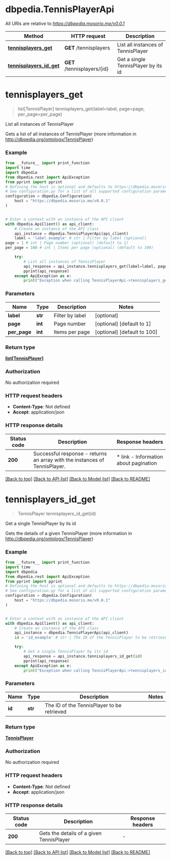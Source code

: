 # dbpedia.TennisPlayerApi

All URIs are relative to *https://dbpedia.mosorio.me/v0.0.1*

Method | HTTP request | Description
------------- | ------------- | -------------
[**tennisplayers_get**](TennisPlayerApi.md#tennisplayers_get) | **GET** /tennisplayers | List all instances of TennisPlayer
[**tennisplayers_id_get**](TennisPlayerApi.md#tennisplayers_id_get) | **GET** /tennisplayers/{id} | Get a single TennisPlayer by its id


# **tennisplayers_get**
> list[TennisPlayer] tennisplayers_get(label=label, page=page, per_page=per_page)

List all instances of TennisPlayer

Gets a list of all instances of TennisPlayer (more information in http://dbpedia.org/ontology/TennisPlayer)

### Example

```python
from __future__ import print_function
import time
import dbpedia
from dbpedia.rest import ApiException
from pprint import pprint
# Defining the host is optional and defaults to https://dbpedia.mosorio.me/v0.0.1
# See configuration.py for a list of all supported configuration parameters.
configuration = dbpedia.Configuration(
    host = "https://dbpedia.mosorio.me/v0.0.1"
)


# Enter a context with an instance of the API client
with dbpedia.ApiClient() as api_client:
    # Create an instance of the API class
    api_instance = dbpedia.TennisPlayerApi(api_client)
    label = 'label_example' # str | Filter by label (optional)
page = 1 # int | Page number (optional) (default to 1)
per_page = 100 # int | Items per page (optional) (default to 100)

    try:
        # List all instances of TennisPlayer
        api_response = api_instance.tennisplayers_get(label=label, page=page, per_page=per_page)
        pprint(api_response)
    except ApiException as e:
        print("Exception when calling TennisPlayerApi->tennisplayers_get: %s\n" % e)
```

### Parameters

Name | Type | Description  | Notes
------------- | ------------- | ------------- | -------------
 **label** | **str**| Filter by label | [optional] 
 **page** | **int**| Page number | [optional] [default to 1]
 **per_page** | **int**| Items per page | [optional] [default to 100]

### Return type

[**list[TennisPlayer]**](TennisPlayer.md)

### Authorization

No authorization required

### HTTP request headers

 - **Content-Type**: Not defined
 - **Accept**: application/json

### HTTP response details
| Status code | Description | Response headers |
|-------------|-------------|------------------|
**200** | Successful response - returns an array with the instances of TennisPlayer. |  * link - Information about pagination <br>  |

[[Back to top]](#) [[Back to API list]](../README.md#documentation-for-api-endpoints) [[Back to Model list]](../README.md#documentation-for-models) [[Back to README]](../README.md)

# **tennisplayers_id_get**
> TennisPlayer tennisplayers_id_get(id)

Get a single TennisPlayer by its id

Gets the details of a given TennisPlayer (more information in http://dbpedia.org/ontology/TennisPlayer)

### Example

```python
from __future__ import print_function
import time
import dbpedia
from dbpedia.rest import ApiException
from pprint import pprint
# Defining the host is optional and defaults to https://dbpedia.mosorio.me/v0.0.1
# See configuration.py for a list of all supported configuration parameters.
configuration = dbpedia.Configuration(
    host = "https://dbpedia.mosorio.me/v0.0.1"
)


# Enter a context with an instance of the API client
with dbpedia.ApiClient() as api_client:
    # Create an instance of the API class
    api_instance = dbpedia.TennisPlayerApi(api_client)
    id = 'id_example' # str | The ID of the TennisPlayer to be retrieved

    try:
        # Get a single TennisPlayer by its id
        api_response = api_instance.tennisplayers_id_get(id)
        pprint(api_response)
    except ApiException as e:
        print("Exception when calling TennisPlayerApi->tennisplayers_id_get: %s\n" % e)
```

### Parameters

Name | Type | Description  | Notes
------------- | ------------- | ------------- | -------------
 **id** | **str**| The ID of the TennisPlayer to be retrieved | 

### Return type

[**TennisPlayer**](TennisPlayer.md)

### Authorization

No authorization required

### HTTP request headers

 - **Content-Type**: Not defined
 - **Accept**: application/json

### HTTP response details
| Status code | Description | Response headers |
|-------------|-------------|------------------|
**200** | Gets the details of a given TennisPlayer |  -  |

[[Back to top]](#) [[Back to API list]](../README.md#documentation-for-api-endpoints) [[Back to Model list]](../README.md#documentation-for-models) [[Back to README]](../README.md)

